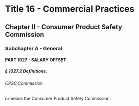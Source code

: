 
# Title 16 - Commercial Practices
## Chapter II - Consumer Product Safety Commission
### Subchapter A - General
#### PART 1027 - SALARY OFFSET
##### § 1027.2 Definitions.
###### CPSC,Commission

ormeans the Consumer Product Safety Commission.
